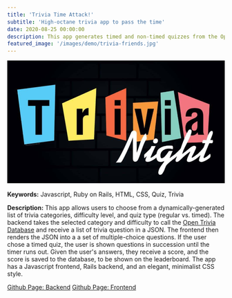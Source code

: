 ```yaml
---
title: 'Trivia Time Attack!'
subtitle: 'High-octane trivia app to pass the time'
date: 2020-08-25 00:00:00
description: This app generates timed and non-timed quizzes from the Open Trivia Api, and logs scores to a leaderboard.
featured_image: '/images/demo/trivia-friends.jpg'
---
```


![](/images/demo/trivia_banner.jpg)

<strong>Keywords:</strong> Javascript, Ruby on Rails, HTML, CSS, Quiz, Trivia

<strong>Description:</strong> This app allows users to choose from a dynamically-generated list of trivia categories, difficulty level, and quiz type (regular vs. timed). The backend takes the selected category and difficulty to call the <a href= "https://opentdb.com/">Open Trivia Database<a> and receive a list of trivia question in a JSON. The frontend then renders the JSON into a a set of multiple-choice questions. If the user chose a timed quiz, the user is shown questions in succession until the timer runs out. Given the user's answers, they receive a score, and the score is saved to the database, to be shown on the leaderboard. The app has a Javascript frontend, Rails backend, and an elegant, minimalist CSS style.

<a href= "https://github.com/Jeff-Adler/mod-3-project-backend">Github Page: Backend<a>
<a href= "https://github.com/Jeff-Adler/mod-3-project-trivia-app">Github Page: Frontend<a>